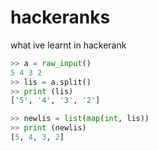 # hackeranks
what ive learnt in hackerank

```python
>> a = raw_input()
5 4 3 2
>> lis = a.split()
>> print (lis)
['5', '4', '3', '2']

>> newlis = list(map(int, lis))
>> print (newlis)
[5, 4, 3, 2]

```
